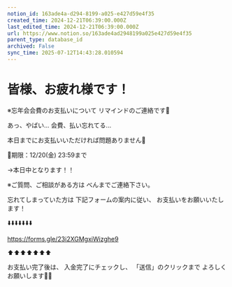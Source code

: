 ```yaml
---
notion_id: 163ade4a-d294-8199-a025-e427d59e4f35
created_time: 2024-12-21T06:39:00.000Z
last_edited_time: 2024-12-21T06:39:00.000Z
url: https://www.notion.so/163ade4ad2948199a025e427d59e4f35
parent_type: database_id
archived: False
sync_time: 2025-07-12T14:43:28.010594
---
```


# 皆様、お疲れ様です！


※忘年会会費のお支払いについて
リマインドのご連絡です🙇


あっ、やばい...
会費、払い忘れてる...

本日までにお支払いいただければ問題ありません🙆

🚨期限：12/20(金) 23:59まで

→本日中となります！！

※ご質問、ご相談がある方は
べんまでご連絡下さい。


忘れてしまっていた方は
下記フォームの案内に従い、
お支払いをお願いいたします！

⬇️⬇️⬇️⬇️⬇️⬇️⬇️

https://forms.gle/23i2XGMgxiWizghe9

⬆️⬆️⬆️⬆️⬆️⬆️⬆️

お支払い完了後は、
入金完了にチェックし、
「送信」のクリックまで
よろしくお願いします🙇🙇